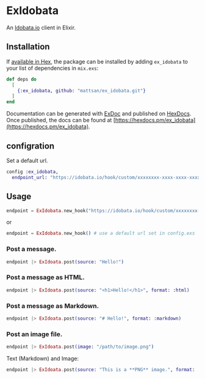 # ExIdobata

An [Idobata.io](https://idobata.io/home) client in Elixir.

## Installation

If [available in Hex](https://hex.pm/docs/publish), the package can be installed
by adding `ex_idobata` to your list of dependencies in `mix.exs`:

```elixir
def deps do
  [
    {:ex_idobata, github: "mattsan/ex_idobata.git"}
  ]
end
```

Documentation can be generated with [ExDoc](https://github.com/elixir-lang/ex_doc)
and published on [HexDocs](https://hexdocs.pm). Once published, the docs can
be found at [https://hexdocs.pm/ex_idobata](https://hexdocs.pm/ex_idobata).

## configration

Set a default url.

```elixir
config :ex_idobata, 
  endpoint_url: "https://idobata.io/hook/custom/xxxxxxxx-xxxx-xxxx-xxxx-xxxxxxxxxxxx"
```

## Usage

```elixir
endpoint = ExIdobata.new_hook("https://idobata.io/hook/custom/xxxxxxxx-xxxx-xxxx-xxxx-xxxxxxxxxxxx")
```

or

```elixir
endpoint = ExIdobata.new_hook() # use a default url set in config.exs
```

### Post a message.

```elixir
endpoint |> ExIdoata.post(source: "Hello!")
```

### Post a message as HTML.

```elixir
endpoint |> ExIdoata.post(source: "<h1>Hello!</h1>", format: :html)
```

### Post a message as Markdown.

```elixir
endpoint |> ExIdoata.post(source: "# Hello!", format: :markdown)
```

### Post an image file.

```elixir
endpoint |> ExIdoata.post(image: "/path/to/image.png")
```

Text (Markdown) and Image:

```elixir
endpoint |> ExIdoata.post(source: "This is a **PNG** image.", format: :markdown, image: "/path/to/image.png")
```

